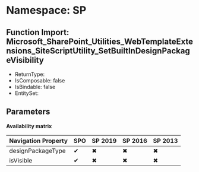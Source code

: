 # Namespace: SP

## Function Import: Microsoft_SharePoint_Utilities_WebTemplateExtensions_SiteScriptUtility_SetBuiltInDesignPackageVisibility

- ReturnType: 
- IsComposable: false
- IsBindable: false
- EntitySet: 

## Parameters

**Availability matrix**

Navigation Property | SPO | SP 2019 | SP 2016 | SP 2013
----------|-----|---------|---------|--------
designPackageType | ✔ | ✖ | ✖ | ✖
isVisible | ✔ | ✖ | ✖ | ✖

